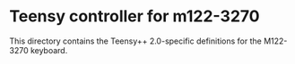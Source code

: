 # Teensy controller for m122-3270

This directory contains the Teensy++ 2.0-specific definitions for the M122-3270 keyboard.
